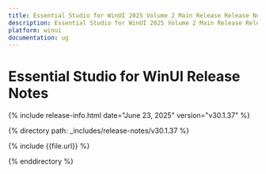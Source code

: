 ```yaml
---
title: Essential Studio for WinUI 2025 Volume 2 Main Release Release Notes  
description: Essential Studio for WinUI 2025 Volume 2 Main Release Release Notes  
platform: winui
documentation: ug
---
```


# Essential Studio for WinUI  Release Notes  

{% include release-info.html date="June 23, 2025"  version="v30.1.37" %} 

{% directory path: _includes/release-notes/v30.1.37 %}

{% include {{file.url}} %}

{% enddirectory %}